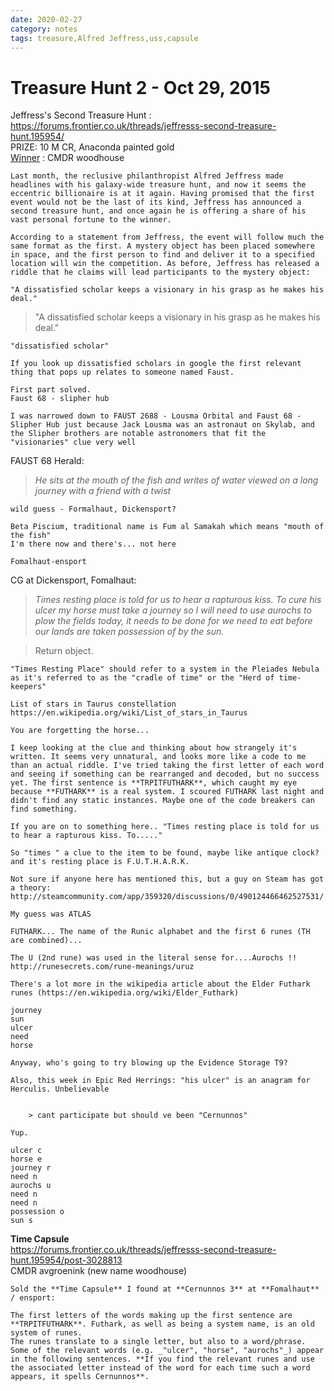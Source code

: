 ```yaml
---
date: 2020-02-27
category: notes
tags: treasure,Alfred Jeffress,uss,capsule
---
```



# Treasure Hunt 2 - Oct 29, 2015

Jeffress's Second Treasure Hunt : <https://forums.frontier.co.uk/threads/jeffresss-second-treasure-hunt.195954/>  
PRIZE: 10 M CR, Anaconda painted gold  
[Winner](https://forums.frontier.co.uk/threads/jeffresss-second-treasure-hunt.195954/post-3028813) : CMDR woodhouse

```
Last month, the reclusive philanthropist Alfred Jeffress made headlines with his galaxy-wide treasure hunt, and now it seems the eccentric billionaire is at it again. Having promised that the first event would not be the last of its kind, Jeffress has announced a second treasure hunt, and once again he is offering a share of his vast personal fortune to the winner.

According to a statement from Jeffress, the event will follow much the same format as the first. A mystery object has been placed somewhere in space, and the first person to find and deliver it to a specified location will win the competition. As before, Jeffress has released a riddle that he claims will lead participants to the mystery object:

"A dissatisfied scholar keeps a visionary in his grasp as he makes his deal."
```
> "A dissatisfied scholar keeps a visionary in his grasp as he makes his deal."

```
"dissatisfied scholar"
```
```
If you look up dissatisfied scholars in google the first relevant thing that pops up relates to someone named Faust.
```
```
First part solved.
Faust 68 - slipher hub
```
```
I was narrowed down to FAUST 2688 - Lousma Orbital and Faust 68 - Slipher Hub just because Jack Lousma was an astronaut on Skylab, and the Slipher brothers are notable astronomers that fit the "visionaries" clue very well
```
FAUST 68 Herald:  
> _He sits at the mouth of the fish and writes of water viewed on a long journey with a friend with a twist_

```
wild guess - Formalhaut, Dickensport?
```
```
Beta Piscium, traditional name is Fum al Samakah which means "mouth of the fish"
I'm there now and there's... not here
```
```
Fomalhaut-ensport
```
CG at Dickensport, Fomalhaut:  
> _Times resting place is told for us to hear a rapturous kiss. To cure his ulcer my horse must take a journey so I will need to use aurochs to plow the fields today, it needs to be done for we need to eat before our lands are taken possession of by the sun._  

> Return object.  

```
"Times Resting Place" should refer to a system in the Pleiades Nebula as it's referred to as the "cradle of time" or the "Herd of time-keepers"
```
```
List of stars in Taurus constellation https://en.wikipedia.org/wiki/List_of_stars_in_Taurus
```
```
You are forgetting the horse...
```
```
I keep looking at the clue and thinking about how strangely it's written. It seems very unnatural, and looks more like a code to me than an actual riddle. I've tried taking the first letter of each word and seeing if something can be rearranged and decoded, but no success yet. The first sentence is **TRPITFUTHARK**, which caught my eye because **FUTHARK** is a real system. I scoured FUTHARK last night and didn't find any static instances. Maybe one of the code breakers can find something.
```
```
If you are on to something here.. "Times resting place is told for us to hear a rapturous kiss. To....."

So "times " a clue to the item to be found, maybe like antique clock? and it's resting place is F.U.T.H.A.R.K.
```
```
Not sure if anyone here has mentioned this, but a guy on Steam has got a theory: http://steamcommunity.com/app/359320/discussions/0/490124466462527531/
```
```
My guess was ATLAS
```
```
FUTHARK... The name of the Runic alphabet and the first 6 runes (TH are combined)...

The U (2nd rune) was used in the literal sense for....Aurochs !!
http://runesecrets.com/rune-meanings/uruz
```
```
There's a lot more in the wikipedia article about the Elder Futhark runes (https://en.wikipedia.org/wiki/Elder_Futhark)

journey
sun
ulcer
need
horse

Anyway, who's going to try blowing up the Evidence Storage T9?
```
```
Also, this week in Epic Red Herrings: "his ulcer" is an anagram for Herculis. Unbelievable
```
```

    > cant participate but should ve been "Cernunnos"

Yup.

ulcer c
horse e
journey r
need n
aurochs u
need n
need n
possession o
sun s
```

**Time Capsule**  
<https://forums.frontier.co.uk/threads/jeffresss-second-treasure-hunt.195954/post-3028813>  
CMDR avgroenink (new name woodhouse)
```
Sold the **Time Capsule** I found at **Cernunnos 3** at **Fomalhaut** / ensport:
```

```
The first letters of the words making up the first sentence are **TRPITFUTHARK**. Futhark, as well as being a system name, is an old system of runes.
The runes translate to a single letter, but also to a word/phrase. Some of the relevant words (e.g. _"ulcer", "horse", "aurochs"_) appear in the following sentences. **If you find the relevant runes and use the associated letter instead of the word for each time such a word appears, it spells Cernunnos**.
```

